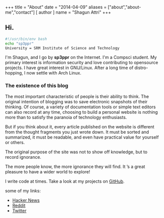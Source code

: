 +++
title = "About"
date = "2014-04-09"
aliases = ["about","about-me","contact"]
[ author ]
  name = "Shagun Attri"
+++


## Hi.

```bash
#!/usr/bin/env bash
echo "sp3ppr"
University = SRM Institute of Science and Technology
```

I'm Shagun, and I go by **sp3ppr** on the Internet. I'm a Compsci student.
My primary interest is information security and love contributing to opensource projects.
I have great interest in GNU/Linux. After a long time of distro-hopping, I now settle with Arch Linux.

### The existence of this blog

The most important characteristic of people is their ability to think. The original intention of blogging was to save electronic snapshots of their thinking. Of course, a variety of documentation tools or simple text editors can also record at any time, choosing to build a personal website is nothing more than to satisfy the paranoia of technology enthusiasts.

But if you think about it, every article published on the website is different from the thought fragments you just wrote down. It must be sorted and summarized, it must be readable, and even have practical value for yourself or others.

The original purpose of the site was not to show off knowledge, but to record ignorance.

The more people know, the more ignorance they will find. It ’s a great pleasure to have a wider world to explore!


I write code at times. Take a look at my projects on
[GitHub](https://github.com/shagunattri).

some of my links:

- [Hacker News](https://news.ycombinator.com/user?id=nerdyp3ppr)
- [Reddit](https://www.reddit.com/user/nerdyp3ppr)
- [Twitter](https://twitter.com/sp3ppr)

